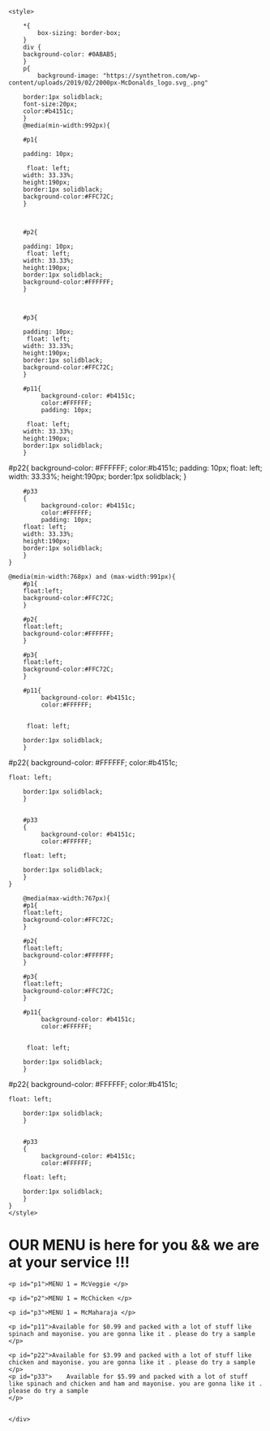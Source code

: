 <!DOCTYPE html>
<html>
<head>
	<title>Hello fellas . this is my first coursera project .i hope you are gonna like it .</title>
	
	<style>
		
		*{
			box-sizing: border-box;
		}
		div {
		background-color: #0ABAB5;
		}
		p{
			background-image: "https://synthetron.com/wp-content/uploads/2019/02/2000px-McDonalds_logo.svg_.png"
		
		border:1px solidblack;
		font-size:20px;
		color:#b4151c;
		}
		@media(min-width:992px){

		#p1{
		
		padding: 10px;
		
		 float: left;
        width: 33.33%;
		height:190px;
		border:1px solidblack;
		background-color:#FFC72C;	
		}

		
		
		#p2{
		
		padding: 10px;
		 float: left;
        width: 33.33%;
		height:190px;
		border:1px solidblack;
		background-color:#FFFFFF;	
		}

		
		
		#p3{
		
		padding: 10px;
		 float: left;
        width: 33.33%;
		height:190px;
		border:1px solidblack;
		background-color:#FFC72C;	
		}

		#p11{
			 background-color: #b4151c;
			 color:#FFFFFF;
			 padding: 10px;
		
		 float: left;
        width: 33.33%;
		height:190px;
		border:1px solidblack;
		}


#p22{
			 background-color: #FFFFFF;
			 color:#b4151c;
			 padding: 10px;
	float: left;
        width: 33.33%;
		height:190px;
		border:1px solidblack;
		}


		#p33
		{
			 background-color: #b4151c;
			 color:#FFFFFF;
			 padding: 10px;
		float: left;
        width: 33.33%;
		height:190px;
		border:1px solidblack;
		}
	}

    @media(min-width:768px) and (max-width:991px){
		#p1{
		float:left;
		background-color:#FFC72C;	
		}
		
		#p2{
		float:left;
		background-color:#FFFFFF;	
		}
		
		#p3{
		float:left;
		background-color:#FFC72C;	
		}

		#p11{
			 background-color: #b4151c;
			 color:#FFFFFF;
			
		
		 float: left;
       
		border:1px solidblack;
		}


#p22{
			 background-color: #FFFFFF;
			 color:#b4151c;
			
	float: left;
        
		border:1px solidblack;
		}


		#p33
		{
			 background-color: #b4151c;
			 color:#FFFFFF;
			
		float: left;
       
		border:1px solidblack;
		}
	}

		@media(max-width:767px){
		#p1{
		float:left;
		background-color:#FFC72C;	
		}
		
		#p2{
		float:left;
		background-color:#FFFFFF;	
		}
		
		#p3{
		float:left;
		background-color:#FFC72C;	
		}

		#p11{
			 background-color: #b4151c;
			 color:#FFFFFF;
		
		
		 float: left;
        
		border:1px solidblack;
		}


#p22{
			 background-color: #FFFFFF;
			 color:#b4151c;
			
	float: left;
        
		border:1px solidblack;
		}


		#p33
		{
			 background-color: #b4151c;
			 color:#FFFFFF;
			
		float: left;
        
		border:1px solidblack;
		}
	}
	</style>
</head>
<body>

<h1>OUR MENU is here for you && we are at your service !!! </h1>
<div>
	
	<p id="p1">MENU 1 = McVeggie </p>
		
	<p id="p2">MENU 1 = McChicken </p>
		
	<p id="p3">MENU 1 = McMaharaja </p>

	<p id="p11">Available for $0.99 and packed with a lot of stuff like spinach and mayonise. you are gonna like it . please do try a sample
	</p>

	<p id="p22">Available for $3.99 and packed with a lot of stuff like chicken and mayonise. you are gonna like it . please do try a sample
	</p>
	<p id="p33">	Available for $5.99 and packed with a lot of stuff like spinach and chicken and ham and mayonise. you are gonna like it . please do try a sample
	</p>
	
	
	</div>
</body>
</html>
